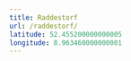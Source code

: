 ```yaml
---
title: Raddestorf
url: /raddestorf/
latitude: 52.455200000000005
longitude: 8.963460000000001
---
```

